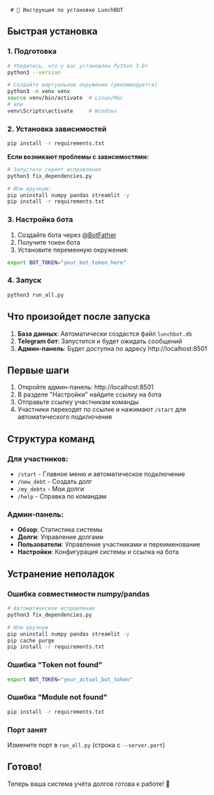      # 🚀 Инструкция по установке LunchBOT

## Быстрая установка

### 1. Подготовка
```bash
# Убедитесь, что у вас установлен Python 3.8+
python3 --version

# Создайте виртуальное окружение (рекомендуется)
python3 -m venv venv
source venv/bin/activate  # Linux/Mac
# или
venv\Scripts\activate     # Windows
```

### 2. Установка зависимостей
```bash
pip install -r requirements.txt
```

**Если возникают проблемы с зависимостями:**
```bash
# Запустите скрипт исправления
python3 fix_dependencies.py

# Или вручную:
pip uninstall numpy pandas streamlit -y
pip install -r requirements.txt
```

### 3. Настройка бота
1. Создайте бота через [@BotFather](https://t.me/BotFather)
2. Получите токен бота
3. Установите переменную окружения:
```bash
export BOT_TOKEN="your_bot_token_here"
```

### 4. Запуск
```bash
python3 run_all.py
```

## Что произойдет после запуска

1. **База данных**: Автоматически создастся файл `lunchbot.db`
2. **Telegram бот**: Запустится и будет ожидать сообщений
3. **Админ-панель**: Будет доступна по адресу http://localhost:8501

## Первые шаги

1. Откройте админ-панель: http://localhost:8501
2. В разделе "Настройки" найдите ссылку на бота
3. Отправьте ссылку участникам команды
4. Участники переходят по ссылке и нажимают `/start` для автоматического подключения

## Структура команд

### Для участников:
- `/start` - Главное меню и автоматическое подключение
- `/new_debt` - Создать долг
- `/my_debts` - Мои долги
- `/help` - Справка по командам

### Админ-панель:
- **Обзор**: Статистика системы
- **Долги**: Управление долгами
- **Пользователи**: Управление участниками и переименование
- **Настройки**: Конфигурация системы и ссылка на бота

## Устранение неполадок

### Ошибка совместимости numpy/pandas
```bash
# Автоматическое исправление
python3 fix_dependencies.py

# Или вручную
pip uninstall numpy pandas streamlit -y
pip cache purge
pip install -r requirements.txt
```

### Ошибка "Token not found"
```bash
export BOT_TOKEN="your_actual_bot_token"
```

### Ошибка "Module not found"
```bash
pip install -r requirements.txt
```

### Порт занят
Измените порт в `run_all.py` (строка с `--server.port`)

## Готово!

Теперь ваша система учёта долгов готова к работе! 🎉 